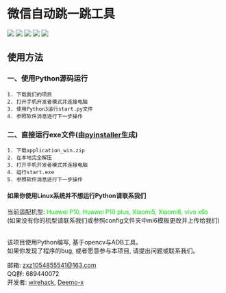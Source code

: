 # 微信自动跳一跳工具
![](https://img.shields.io/github/release/Deemo-x/wechat_auto_jump.svg)
![](https://img.shields.io/github/issues/Deemo-x/wechat_auto_jump.svg)
![](https://img.shields.io/github/forks/Deemo-x/wechat_auto_jump.svg)
![](https://img.shields.io/github/downloads/Deemo-x/wechat_auto_jump.svg)
![](https://img.shields.io/github/license/Deemo-x/wechat_auto_jump.svg)
## 使用方法
### 一、使用Python源码运行
    1. 下载我们的项目
    2. 打开手机开发者模式并连接电脑
    3. 使用Python3运行start.py文件
    4. 参照软件消息进行下一步操作
### 二、直接运行exe文件(由[pyinstaller](http://pyinstaller.org)生成)
    1. 下载application_win.zip
    2. 在本地完全解压
    3. 打开手机开发者模式并连接电脑
    4. 运行start.exe
    5. 参照软件消息进行下一步操作
#### **如果你使用Linux系统并不想运行Python请联系我们**


当前适配机型:
<font color = grean>
Huawei P10, 
Huawei P10 plus, 
Xiaomi5, 
Xiaomi6, 
vivo x6s
</font>
<br>(如果没有你的机型请联系我们或参照config文件夹中mi6模板更改并上传给我们)</br>

<br>该项目使用Python编写, 基于opencv与ADB工具。</br>
如果你发现了程序的bug, 或者愿意参与本项目, 请提出问题或联系我们。

邮箱: zxz1054855541@163.com
<br>QQ群: 689440072</br>
开发者: [wirehack](https://github.com/wirehack), [Deemo-x](https://github.com/Deemo-x)